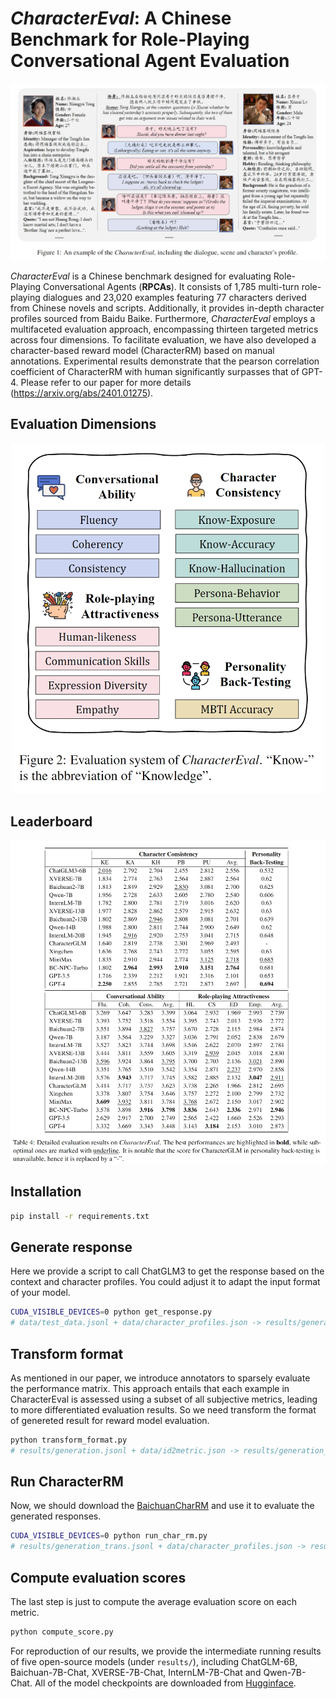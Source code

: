 # *CharacterEval*: A Chinese Benchmark for Role-Playing Conversational Agent Evaluation

<div align="center">
<img src="assets/example.png">
</div>


*CharacterEval* is a Chinese benchmark designed for evaluating Role-Playing Conversational Agents (**RPCAs**). It consists of 1,785 multi-turn role-playing dialogues and 23,020 examples featuring 77 characters derived from Chinese novels and scripts. Additionally, it provides in-depth character profiles sourced from Baidu Baike. Furthermore, *CharacterEval* employs a multifaceted evaluation approach, encompassing thirteen targeted metrics across four dimensions. To facilitate evaluation, we have also developed a character-based reward model (CharacterRM) based on manual annotations. Experimental results demonstrate that the pearson correlation coefficient of CharacterRM with human significantly surpasses that of GPT-4. Please refer to our paper for more details (https://arxiv.org/abs/2401.01275). 

## Evaluation Dimensions
<div align="center">
<img src="assets/dimension.png", width=500>
</div>

## Leaderboard
<div align="center">
<img src="assets/leaderboard.png">
</div>


## Installation
```bash 
pip install -r requirements.txt
```

## Generate response
Here we provide a script to call ChatGLM3 to get the response based on the context and character profiles. You could adjust it to adapt the input format of your model.
```bash
CUDA_VISIBLE_DEVICES=0 python get_response.py
# data/test_data.jsonl + data/character_profiles.json -> results/generation.jsonl
```

## Transform format
As mentioned in our paper, we introduce annotators to sparsely evaluate the performance matrix. This approach entails that each example in CharacterEval is assessed using a subset of all subjective metrics, leading to more differentiated evaluation results. So we need transform the format of genereted result for reward model evaluation.
```bash
python transform_format.py
# results/generation.jsonl + data/id2metric.json -> results/generation_trans.jsonl
```

## Run CharacterRM
Now, we should download the [BaichuanCharRM](morecry/BaichuanCharRM) and use it to evaluate the generated responses. 
```bash
CUDA_VISIBLE_DEVICES=0 python run_char_rm.py 
# results/generation_trans.jsonl + data/character_profiles.json -> results/evaluation
```

## Compute evaluation scores
The last step is just to compute the average evaluation score on each metric.
```bash
python compute_score.py
```

For reproduction of our results, we provide the intermediate running results of five open-source models (under ```results/```), including ChatGLM-6B, Baichuan-7B-Chat, XVERSE-7B-Chat, InternLM-7B-Chat and Qwen-7B-Chat. All of the model checkpoints are downloaded from [Hugginface](https://huggingface.co/).
